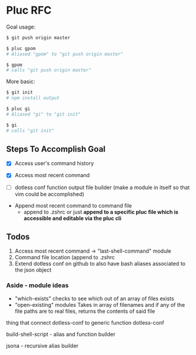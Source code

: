 # Pluc RFC

Goal usage:

```sh
$ git push origin master

$ pluc gpom
# Aliased "gpom" to "git push origin master"

$ gpom
# calls "git push origin master"
```

More basic:
```sh
$ git init
# npm install output

$ pluc gi
# Aliased "gi" to "git init"

$ gi
# calls "git init"
```

## Steps To Accomplish Goal

- [x] Access user's command history
- [x] Access most recent command

- [ ] dotless conf function output file builder (make a module in itself so that vim could be accomplished)

* Append most recent command to command file
  * append to .zshrc or just **append to a specific pluc file which is accessible and editable via the pluc cli**

## Todos
1. Access most recent command -> "last-shell-command" module
2. Command file location (append to .zshrc
3. Extend dotless conf on github to also have bash aliases associated to the json object

### Aside - module ideas
* "which-exists" checks to see which out of an array of files exists
* "open-existing" modules Takes in array of filenames and if any of the file paths are to real files, returns the contents of said file

thing that connect dotless-conf to generic function
  dotless-conf

build-shell-script - alias and function builder

jsona - recursive alias builder
